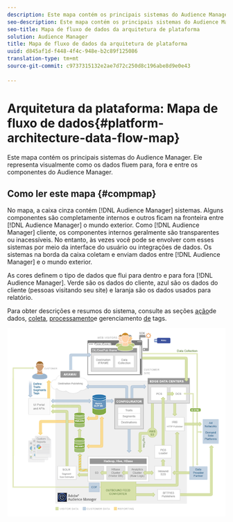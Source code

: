 ```yaml
---
description: Este mapa contém os principais sistemas do Audience Manager. Ele representa visualmente como os dados fluem para, fora e entre os componentes do Audience Manager.
seo-description: Este mapa contém os principais sistemas do Audience Manager. Ele representa visualmente como os dados fluem para, fora e entre os componentes do Audience Manager.
seo-title: Mapa de fluxo de dados da arquitetura de plataforma
solution: Audience Manager
title: Mapa de fluxo de dados da arquitetura de plataforma
uuid: d845af1d-f448-4f4c-948e-b2c89f125086
translation-type: tm+mt
source-git-commit: c9737315132e2ae7d72c250d8c196abe8d9e0e43

---
```



# Arquitetura da plataforma: Mapa de fluxo de dados{#platform-architecture-data-flow-map}

Este mapa contém os principais sistemas do Audience Manager. Ele representa visualmente como os dados fluem para, fora e entre os componentes do Audience Manager.

## Como ler este mapa {#compmap}

<!-- 

c_compmap.xml

 -->

No mapa, a caixa cinza contém [!DNL Audience Manager] sistemas. Alguns componentes são completamente internos e outros ficam na fronteira entre [!DNL Audience Manager] o mundo exterior. Como [!DNL Audience Manager] cliente, os componentes internos geralmente são transparentes ou inacessíveis. No entanto, às vezes você pode se envolver com esses sistemas por meio da interface do usuário ou integrações de dados. Os sistemas na borda da caixa coletam e enviam dados entre [!DNL Audience Manager] e o mundo exterior.

As cores definem o tipo de dados que flui para dentro e para fora [!DNL Audience Manager]. Verde são os dados do cliente, azul são os dados do cliente (pessoas visitando seu site) e laranja são os dados usados para relatório.

Para obter descrições e resumos do sistema, consulte as seções [ação](../../reference/system-components/components-data-action.md)de dados, [coleta](../../reference/system-components/components-data-collection.md), [processamento](../../reference/system-components/components-data-processing.md)e gerenciamento [de](../../reference/system-components/components-tag-management.md) tags.

![](assets/flowmap.png)

